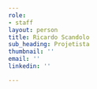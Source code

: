 ```yaml
---
role:
- staff
layout: person
title: Ricardo Scandolo
sub_heading: Projetista
thumbnail: ''
email: ''
linkedin: ''

---
```

